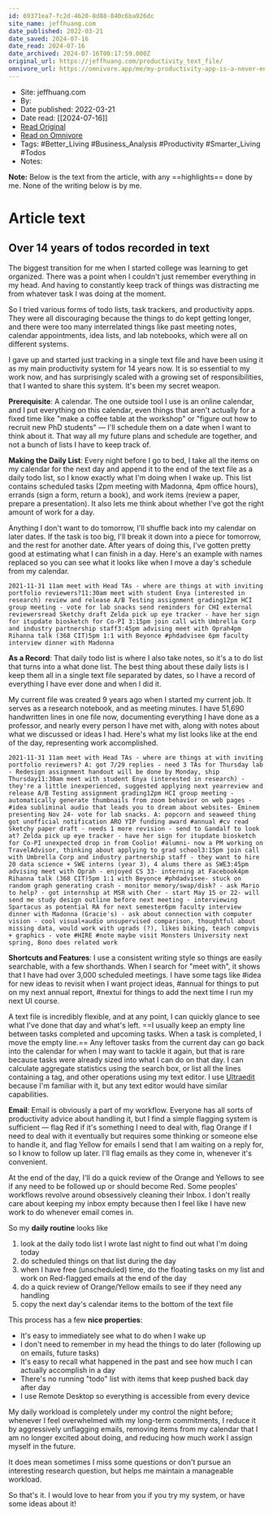 ```yaml
---
id: 69371ea7-fc2d-4620-8d88-840c6ba926dc
site_name: jeffhuang.com
date_published: 2022-03-21
date_saved: 2024-07-16
date_read: 2024-07-16
date_archived: 2024-07-16T00:17:59.000Z
original_url: https://jeffhuang.com/productivity_text_file/
omnivore_url: https://omnivore.app/me/my-productivity-app-is-a-never-ending-txt-file-190b8e1e0ac
---
```


 - Site: jeffhuang.com
 - By: 
 - Date published: 2022-03-21
 - Date read: [[2024-07-16]]
 - [Read Original](https://jeffhuang.com/productivity_text_file/)
 - [Read on Omnivore](https://omnivore.app/me/my-productivity-app-is-a-never-ending-txt-file-190b8e1e0ac)
 - Tags:  #Better_Living  #Business_Analysis  #Productivity  #Smarter_Living  #Todos 
 - Notes: 

**Note:** Below is the text from the article, with any ==highlights== done by me. None of the writing below is by me.

# Article text
## Over 14 years of todos recorded in text

The biggest transition for me when I started college was learning to get organized. There was a point when I couldn't just remember everything in my head. And having to constantly keep track of things was distracting me from whatever task I was doing at the moment.

So I tried various forms of todo lists, task trackers, and productivity apps. They were all discouraging because the things to do kept getting longer, and there were too many interrelated things like past meeting notes, calendar appointments, idea lists, and lab notebooks, which were all on different systems.

I gave up and started just tracking in a single text file and have been using it as my main productivity system for 14 years now. It is so essential to my work now, and has surprisingly scaled with a growing set of responsibilities, that I wanted to share this system. It's been my secret weapon.

**Prerequisite**: A calendar. The one outside tool I use is an online calendar, and I put everything on this calendar, even things that aren't actually for a fixed time like "make a coffee table at the workshop" or "figure out how to recruit new PhD students" — I'll schedule them on a date when I want to think about it. That way all my future plans and schedule are together, and not a bunch of lists I have to keep track of.

**Making the Daily List**: Every night before I go to bed, I take all the items on my calendar for the next day and append it to the end of the text file as a daily todo list, so I know exactly what I'm doing when I wake up. This list contains scheduled tasks (2pm meeting with Madonna, 4pm office hours), errands (sign a form, return a book), and work items (review a paper, prepare a presentation). It also lets me think about whether I've got the right amount of work for a day.

Anything I don't want to do tomorrow, I'll shuffle back into my calendar on later dates. If the task is too big, I'll break it down into a piece for tomorrow, and the rest for another date. After years of doing this, I've gotten pretty good at estimating what I can finish in a day. Here's an example with names replaced so you can see what it looks like when I move a day's schedule from my calendar.

`2021-11-31 11am meet with Head TAs - where are things at with inviting portfolio reviewers?11:30am meet with student Enya (interested in research) review and release A/B Testing assignment grading12pm HCI group meeting - vote for lab snacks send reminders for CHI external reviewersread Sketchy draft Zelda pick up eye tracker - have her sign for itupdate biosketch for Co-PI 3:15pm join call with Umbrella Corp and industry partnership staff3:45pm advising meet with Oprah4pm Rihanna talk (368 CIT)5pm 1:1 with Beyonce #phdadvisee 6pm faculty interview dinner with Madonna` 

**As a Record**: That daily todo list is where I also take notes, so it's a to do list that turns into a what done list. The best thing about these daily lists is I keep them all in a single text file separated by dates, so I have a record of everything I have ever done and when I did it.

My current file was created 9 years ago when I started my current job. It serves as a research notebook, and as meeting minutes. I have 51,690 handwritten lines in one file now, documenting everything I have done as a professor, and nearly every person I have met with, along with notes about what we discussed or ideas I had. Here's what my list looks like at the end of the day, representing work accomplished.

`2021-11-31 11am meet with Head TAs - where are things at with inviting portfolio reviewers? A: got 7/29 replies - need 3 TAs for Thursday lab - Redesign assignment handout will be done by Monday, ship Thursday11:30am meet with student Enya (interested in research) - they're a little inexperienced, suggested applying next yearreview and release A/B Testing assignment grading12pm HCI group meeting - automatically generate thumbnails from zoom behavior on web pages - #idea subliminal audio that leads you to dream about websites- Eminem presenting Nov 24- vote for lab snacks. A: popcorn and seaweed thing got unofficial notification ARO YIP funding award #annual #cv read Sketchy paper draft - needs 1 more revision - send to Gandalf to look at? Zelda pick up eye tracker - have her sign for itupdate biosketch for Co-PI unexpected drop in from Coolio! #alumni- now a PM working on TravelAdvisor, thinking about applying to grad school3:15pm join call with Umbrella Corp and industry partnership staff - they want to hire 20 data science + SWE interns (year 3), 4 alums there as SWE3:45pm advising meet with Oprah - enjoyed CS 33- interning at Facebook4pm Rihanna talk (368 CIT)5pm 1:1 with Beyonce #phdadvisee- stuck on random graph generating crash - monitor memory/swap/disk? - ask Mario to help? - got internship at MSR with Cher - start May 15 or 22- will send me study design outline before next meeting - interviewing Spartacus as potential RA for next semester6pm faculty interview dinner with Madonna (Gracie's) - ask about connection with computer vision - cool visual+audio unsupervised comparison, thoughtful about missing data, would work with ugrads (?), likes biking, teach compvis + graphics - vote #HIRE #note maybe visit Monsters University next spring, Bono does related work ` 

**Shortcuts and Features**: I use a consistent writing style so things are easily searchable, with a few shorthands. When I search for "meet with", it shows that I have had over 3,000 scheduled meetings. I have some tags like #idea for new ideas to revisit when I want project ideas, #annual for things to put on my next annual report, #nextui for things to add the next time I run my next UI course.

A text file is incredibly flexible, and at any point, I can quickly glance to see what I've done that day and what's left. ==I usually keep an empty line between tasks completed and upcoming tasks. When a task is completed, I move the empty line.== Any leftover tasks from the current day can go back into the calendar for when I may want to tackle it again, but that is rare because tasks were already sized into what I can do on that day. I can calculate aggregate statistics using the search box, or list all the lines containing a tag, and other operations using my text editor. I use [Ultraedit](https://www.ultraedit.com/) because I'm familiar with it, but any text editor would have similar capabilities.

**Email**: Email is obviously a part of my workflow. Everyone has all sorts of productivity advice about handling it, but I find a simple flagging system is sufficient — flag Red if it's something I need to deal with, flag Orange if I need to deal with it eventually but requires some thinking or someone else to handle it, and flag Yellow for emails I send that I am waiting on a reply for, so I know to follow up later. I'll flag emails as they come in, whenever it's convenient.

At the end of the day, I'll do a quick review of the Orange and Yellows to see if any need to be followed up or should become Red. Some peoples' workflows revolve around obsessively cleaning their Inbox. I don't really care about keeping my inbox empty because then I feel like I have new work to do whenever email comes in.

So my **daily routine** looks like

1. look at the daily todo list I wrote last night to find out what I'm doing today
2. do scheduled things on that list during the day
3. when I have free (unscheduled) time, do the floating tasks on my list and work on Red-flagged emails
at the end of the day
4. do a quick review of Orange/Yellow emails to see if they need any handling
5. copy the next day's calendar items to the bottom of the text file

This process has a few **nice properties**:

* It's easy to immediately see what to do when I wake up
* I don't need to remember in my head the things to do later (following up on emails, future tasks)
* It's easy to recall what happened in the past and see how much I can actually accomplish in a day
* There's no running "todo" list with items that keep pushed back day after day
* I use Remote Desktop so everything is accessible from every device

My daily workload is completely under my control the night before; whenever I feel overwhelmed with my long-term commitments, I reduce it by aggressively unflagging emails, removing items from my calendar that I am no longer excited about doing, and reducing how much work I assign myself in the future.

It does mean sometimes I miss some questions or don't pursue an interesting research question, but helps me maintain a manageable workload.

So that's it. I would love to hear from you if you try my system, or have some ideas about it!
